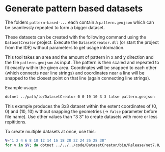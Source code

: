 # Generate pattern based datasets

The folders `pattern-based-...` each contain a `pattern.geojson` which can be seamlessly repeated to form a bigger dataset.

These datasets can be created with the following command using the `DatasetCreator` project.
Execute the `DatasetCreator.dll` (or start the project from the IDE) without parameters to get usage information.

This tool takes an area and the amount of pattern in x and y direction and the file `pattern.geojson` as input.
The pattern is then scaled and repeated to fit exactly within the given area.
Coordinates will be snapped to each other (which connects near line strings) and coordinates near a line will be snapped to the closest point on that line (again connecting line strings).

Example usage:
```sh
dotnet ../path/to/DatasetCreator 0 0 10 10 3 3 false pattern.geojson
```

This example produces the 3x3 dataset within the extent coordinates of (0, 0) and (10, 10) without snapping the geometries (→ `false` parameter before file name).
Use other values than "3 3" to create datasets with more or less repititions.

To create multiple datasets at once, use this:

```sh
V="1 2 4 6 8 10 12 14 16 18 20 22 24 26 28 30"
for v in $V; do dotnet ../../../code/DatasetCreator/bin/Release/net7.0/DatasetCreator.dll 0 0 10 100 $v $v true pattern.geojson; done
```
